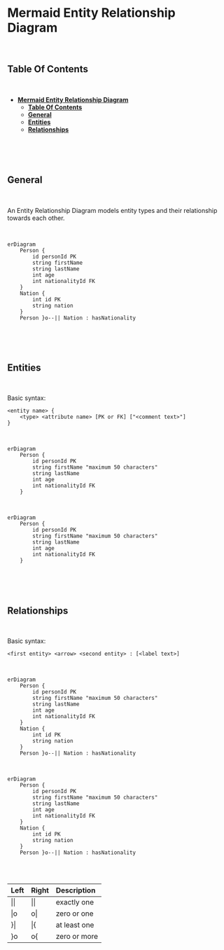 # **Mermaid Entity Relationship Diagram**
<br>

## **Table Of Contents**
<br>

- [**Mermaid Entity Relationship Diagram**](#mermaid-entity-relationship-diagram)
  - [**Table Of Contents**](#table-of-contents)
  - [**General**](#general)
  - [**Entities**](#entities)
  - [**Relationships**](#relationships)

<br>
<br>
<br>

## **General**
<br>

An Entity Relationship Diagram models entity types and their relationship towards each other.

<br>

```mermaid
erDiagram
    Person {
        id personId PK
        string firstName
        string lastName
        int age
        int nationalityId FK
    }
    Nation {
        int id PK
        string nation
    }
    Person }o--|| Nation : hasNationality
```

<br>
<br>
<br>

## **Entities**
<br>

Basic syntax:

```
<entity name> {
    <type> <attribute name> [PK or FK] ["<comment text>"]
}
```

<br>

```
erDiagram
    Person {
        id personId PK
        string firstName "maximum 50 characters"
        string lastName
        int age
        int nationalityId FK
    }
```

<br>

```mermaid
erDiagram
    Person {
        id personId PK
        string firstName "maximum 50 characters"
        string lastName
        int age
        int nationalityId FK
    }
```

<br>
<br>
<br>

## **Relationships**
<br>

Basic syntax:

```
<first entity> <arrow> <second entity> : [<label text>]
```

<br>

```
erDiagram
    Person {
        id personId PK
        string firstName "maximum 50 characters"
        string lastName
        int age
        int nationalityId FK
    }
    Nation {
        int id PK
        string nation
    }
    Person }o--|| Nation : hasNationality
```

<br>

```mermaid
erDiagram
    Person {
        id personId PK
        string firstName "maximum 50 characters"
        string lastName
        int age
        int nationalityId FK
    }
    Nation {
        int id PK
        string nation
    }
    Person }o--|| Nation : hasNationality
```

<br>
<br>

|Left |Right |Description
|:----|:-----|:----------
|\|\| |\|\|  |exactly one
|\|o  |o\|   |zero or one
|}\|  |\|{   |at least one
|}o   |o{    |zero or more